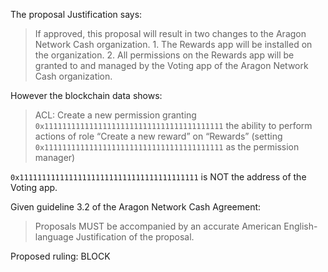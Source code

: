 The proposal Justification says:

> If approved, this proposal will result in two changes to the Aragon Network Cash organization. 1. The Rewards app will be installed on the organization. 2. All permissions on the Rewards app will be granted to and managed by the Voting app of the Aragon Network Cash organization.

However the blockchain data shows:

> ACL: Create a new permission granting `0x1111111111111111111111111111111111111111` the ability to perform actions of role “Create a new reward” on “Rewards” (setting `0x1111111111111111111111111111111111111111` as the permission manager)

`0x1111111111111111111111111111111111111111` is NOT the address of the Voting app.

Given guideline 3.2 of the Aragon Network Cash Agreement:

> Proposals MUST be accompanied by an accurate American English-language Justification of the proposal.

Proposed ruling: BLOCK

